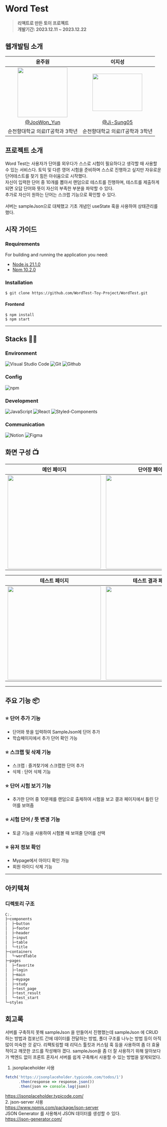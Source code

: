 
# Word Test
> **리액트로 만든 토이 프로젝트** <br/> **개발기간: 2023.12.11 ~ 2023.12.22**


## 웹개발팀 소개

|     윤주원        |  이지성                 |                                                                                                                              
| :-----------------------------: | :---------------: | 
|  <img width="160px" src="https://github.com/WordTest-Toy-Project/WordTest/assets/114423035/72fbc398-8684-4d93-8fe4-d9444617905b" /> | <img width="160px" height="120px" src="https://github.com/WordTest-Toy-Project/WordTest/assets/114423035/7cff9947-24f1-4da3-80f0-605baff9cdfc"/>       |                     
|   [@JooWon_Yun](https://github.com/morningB)   |  [@Ji-Sung05](https://github.com/Ji-Sung05)   |   
| 순천향대학교 의료IT공학과 3학년 | 순천향대학교 의료IT공학과 3학년 |  


## 프로젝트 소개
Word Test는 사용자가 단어를 외우다가 스스로 시험이 필요하다고 생각할 때 사용할 수 있는 서비스다. 토익 및 다른 영어 시험을 준비하며 스스로 진행하고 싶지만 자유로운 단어테스트를 찾기 힘든 아쉬움으로 시작했다. <br>
자신이 입력한 단어 중 10개를 뽑아서 랜덤으로 테스트를 진행하며, 테스트를 제출하게 되면 오답 단어와 뜻이 자신의 부족한 부분을 파악할 수 있다.  <br> 
추가로 자신이 원하는 단어는 스크랩 기능으로 확인할 수 있다.  <br><br>
서버는 sampleJson으로 대체했고 기초 개념인 useState 훅을 사용하여 상태관리를 했다.  <br>
 

## 시작 가이드
### Requirements
For building and running the application you need:

- [Node.js 21.1.0](https://nodejs.org/ca/blog/release/v21.1.0/)
- [Npm 10.2.0](https://www.npmjs.com/package/npm/v/10.2.0)

### Installation
``` bash
$ git clone https://github.com/WordTest-Toy-Project/WordTest.git
```

#### Frontend
```
$ npm install 
$ npm start
```

---

## Stacks 🧑‍💻

### Environment
![Visual Studio Code](https://img.shields.io/badge/Visual%20Studio%20Code-007ACC?style=for-the-badge&logo=Visual%20Studio%20Code&logoColor=white)
![Git](https://img.shields.io/badge/Git-F05032?style=for-the-badge&logo=Git&logoColor=white)
![Github](https://img.shields.io/badge/GitHub-181717?style=for-the-badge&logo=GitHub&logoColor=white)             

### Config
![npm](https://img.shields.io/badge/npm-CB3837?style=for-the-badge&logo=npm&logoColor=white)        

### Development
![JavaScript](https://img.shields.io/badge/JavaScript-F7DF1E?style=for-the-badge&logo=Javascript&logoColor=white)
![React](https://img.shields.io/badge/React-20232A?style=for-the-badge&logo=react&logoColor=61DAFB)
![Styled-Components](https://img.shields.io/badge/styled--components-DB7093?style=for-the-badge&logo=styled-components&logoColor=white)

### Communication
![Notion](https://img.shields.io/badge/Notion-000000?style=for-the-badge&logo=Notion&logoColor=white)
![Figma](https://img.shields.io/badge/Figma-F24E1E?style=for-the-badge&logo=figma&logoColor=white)

## 화면 구성 📺
| 메인 페이지                        | 단어장 페이지                      |
| :---------------------------------: | :--------------------------------: |
| <img src="https://github.com/WordTest-Toy-Project/WordTest/assets/115493374/41bf660b-3ff5-4277-8523-4561a2b94df2" width="300" /> | <img src="https://github.com/WordTest-Toy-Project/WordTest/assets/115493374/87580476-d7fc-491b-8fdf-3bd8d4f67660" width="300" /> |

| 테스트 페이지                       | 테스트 결과 페이지                  |
| :---------------------------------: | :----------------------------------: |
| <img src="https://github.com/WordTest-Toy-Project/WordTest/assets/115493374/519f76bd-c9d9-476c-90b6-4d30c44c9449" width="300" /> | <img src="https://github.com/WordTest-Toy-Project/WordTest/assets/115493374/474b82df-2317-4df5-9af6-41f0eab684cc" width="300" /> |

---
## 주요 기능 📦

### ⭐️ 단어 추가 기능
- 단어와 뜻을 입력하여 SampleJson에 단어 추가
- 학습페이지에서 추가 단어 확인 가능

### ⭐️ 스크랩 및 삭제 기능
- 스크랩 : 즐겨찾기에 스크랩한 단어 추가
- 삭제 : 단어 삭제 기능 

### ⭐️ 단어 시험 보기 기능
- 추가한 단어 중 10문제를 랜덤으로 출제하여 시험을 보고 결과 페이지에서 틀린 단어를 보여줌

### ⭐️ 시험 단어 / 뜻 변경 기능
- 토글 기능을 사용하여 시험볼 때 보여줄 단어를 선택

### ⭐️ 유저 정보 확인

- Mypage에서 아이디 확인 가능
- 회원 아이디 삭제 기능
   

---
## 아키텍쳐

### 디렉토리 구조
```bash
C:.
├─components
│  ├─button
│  ├─footer
│  ├─header
│  ├─input
│  ├─table
│  └─title
├─containers
│  └─wordTable
├─pages
│  ├─favorite
│  ├─login
│  ├─main
│  ├─mypage
│  ├─study
│  ├─test_page
│  ├─test_result
│  └─test_start
└─styles
```
## 회고록
서버를 구축하지 못해 sampleJson 을 만들어서 진행했는데 sampleJson 에 CRUD 하는 방법과 컴포넌트 간에 데이터를 전달하는 방법, 폴더 구조를 나누는 방법 등이 아직 많이 미숙한 것 같다.
리팩토링할 때 리덕스 툴킷과 커스텀 훅 등을 사용하여 좀 더 효율적이고 깨끗한 코드를 작성해야 겠다.
sampleJson을 좀 더 잘 사용하기 위해 알아보다가 백엔드 없이 프론트 혼자서 서버를 쉽게 구축해서 사용할 수 있는 방법을 알게되었다.
1. jsonplaceholder 사용
```javascript
fetch('https://jsonplaceholder.typicode.com/todos/1')
      .then(response => response.json())
      .then(json => console.log(json))
```
https://jsonplaceholder.typicode.com/
<br />
2. json-server 사용
<br />
https://www.npmjs.com/package/json-server
<br />
JSON Generator 를 사용해서 JSON 데이터를 생성할 수 있다.
<br />
https://json-generator.com/

